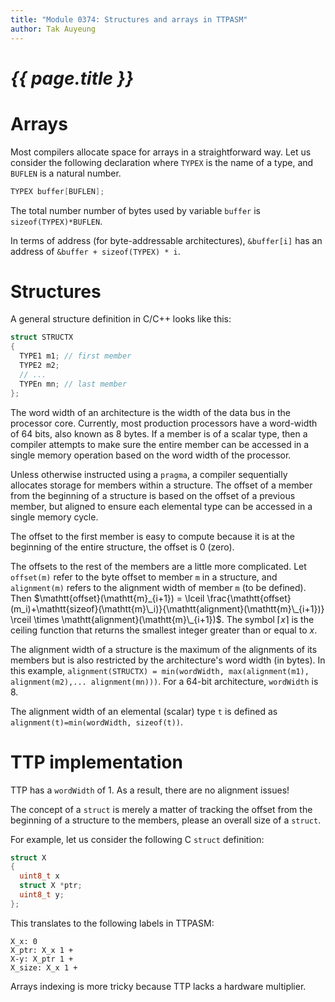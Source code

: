 ```yaml
---
title: "Module 0374: Structures and arrays in TTPASM"
author: Tak Auyeung
---
```


# _{{ page.title }}_

# Arrays

Most compilers allocate space for arrays in a straightforward way.  Let us consider the following declaration where `TYPEX` is the name of a type, and `BUFLEN` is a natural number.

```c
TYPEX buffer[BUFLEN];
```

The total number number of bytes used by variable `buffer` is `sizeof(TYPEX)*BUFLEN`. 

In terms of address (for byte-addressable architectures), `&buffer[i]` has an address of `&buffer + sizeof(TYPEX) * i`.

# Structures

A general structure definition in C/C++ looks like this:

```c
struct STRUCTX
{
  TYPE1 m1; // first member
  TYPE2 m2;
  // ...
  TYPEn mn; // last member
};
```

The word width of an architecture is the width of the data bus in the processor core. Currently, most production processors have a word-width of 64 bits, also known as 8 bytes. If a member is of a scalar type, then a compiler attempts to make sure the entire member can be accessed in a single memory operation based on the word width of the processor.

Unless otherwise instructed using a `pragma`, a compiler sequentially allocates storage for members within a structure. The offset of a member from the beginning of a structure is based on the offset of a previous member, but aligned to ensure each elemental type can be accessed in a single memory cycle.

The offset to the first member is easy to compute because it is at the beginning of the entire structure, the offset is 0 (zero).

The offsets to the rest of the members are a little more complicated. Let `offset(m)` refer to the byte offset to member `m` in a structure, and `alignment(m)` refers to the alignment width of member `m` (to be defined). Then $\mathtt{offset}(\mathtt{m}_{i+1}) = \lceil \frac{\mathtt{offset}(m_i)+\mathtt{sizeof}(\mathtt{m}\_i)}{\mathtt{alignment}(\mathtt{m}\_{i+1})} \rceil \times \mathtt{alignment}(\mathtt{m}\_{i+1})$. The symbol $\lceil x \rceil$ is the ceiling function that returns the smallest integer greater than or equal to $x$.

The alignment width of a structure is the maximum of the alignments of its members but is also restricted by the architecture's word width (in bytes). In this example, `alignment(STRUCTX) = min(wordWidth, max(alignment(m1), alignment(m2),... alignment(mn)))`. For a 64-bit architecture, `wordWidth` is 8.

The alignment width of an elemental (scalar) type `t` is defined as `alignment(t)=min(wordWidth, sizeof(t))`.

# TTP implementation

TTP has a `wordWidth` of 1. As a result, there are no alignment issues!

The concept of a `struct` is merely a matter of tracking the offset from the beginning of a structure to the members, please an overall size of a `struct`.

For example, let us consider the following C `struct` definition:

```c
struct X
{
  uint8_t x
  struct X *ptr;
  uint8_t y;
};
```

This translates to the following labels in TTPASM:

```ttpasm
X_x: 0
X_ptr: X_x 1 +
X-y: X_ptr 1 +
X_size: X_x 1 +
```

Arrays indexing is more tricky because TTP lacks a hardware multiplier.

